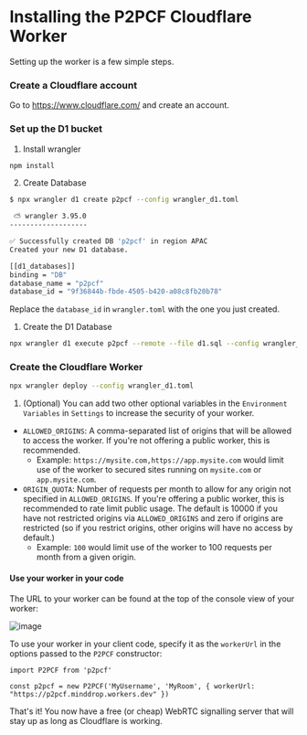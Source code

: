 # Installing the P2PCF Cloudflare Worker

Setting up the worker is a few simple steps.

### Create a Cloudflare account

Go to https://www.cloudflare.com/ and create an account.

### Set up the D1 bucket

1. Install wrangler
```bash
npm install
```
2. Create Database
```bash
$ npx wrangler d1 create p2pcf --config wrangler_d1.toml

 ⛅️ wrangler 3.95.0
-------------------

✅ Successfully created DB 'p2pcf' in region APAC
Created your new D1 database.

[[d1_databases]]
binding = "DB"
database_name = "p2pcf"
database_id = "9f36844b-fbde-4505-b420-a08c8fb20b78"
```

Replace the `database_id` in `wrangler.toml` with the one you just created.

1. Create the D1 Database
```bash
npx wrangler d1 execute p2pcf --remote --file d1.sql --config wrangler_d1.toml
```

### Create the Cloudflare Worker
```bash
npx wrangler deploy --config wrangler_d1.toml
```

1. (Optional) You can add two other optional variables in the `Environment Variables` in `Settings` to increase the security of your worker.
 - `ALLOWED_ORIGINS`: A comma-separated list of origins that will be allowed to access the worker. If you're not offering a public worker, this is recommended.
   - Example: `https://mysite.com,https://app.mysite.com` would limit use of the worker to secured sites running on `mysite.com` or `app.mysite.com`.
 - `ORIGIN_QUOTA`: Number of requests per month to allow for any origin not specified in `ALLOWED_ORIGINS`. If you're offering a public worker, this is recommended to rate limit public usage. The default is 10000 if you have not restricted origins via `ALLOWED_ORIGINS` and zero if origins are restricted (so if you restrict origins, other origins will have no access by default.)
   - Example: `100` would limit use of the worker to 100 requests per month from a given origin.

#### Use your worker in your code

The URL to your worker can be found at the top of the console view of your worker:

![image](https://user-images.githubusercontent.com/220020/181832545-e5306fa4-b408-41e0-be07-027dc4eeab41.png)

To use your worker in your client code, specify it as the `workerUrl` in the options passed to the `P2PCF` constructor:

```
import P2PCF from 'p2pcf'

const p2pcf = new P2PCF('MyUsername', 'MyRoom', { workerUrl: "https://p2pcf.minddrop.workers.dev" })
```

That's it! You now have a free (or cheap) WebRTC signalling server that will stay up as long as Cloudflare is working.
